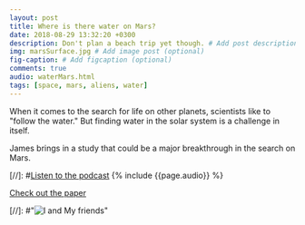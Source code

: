 ```yaml
---
layout: post
title: Where is there water on Mars?
date: 2018-08-29 13:32:20 +0300
description: Don't plan a beach trip yet though. # Add post description (optional)
img: marsSurface.jpg # Add image post (optional)
fig-caption: # Add figcaption (optional)
comments: true
audio: waterMars.html
tags: [space, mars, aliens, water]
---
```

When it comes to the search for life on other planets, scientists like to "follow the water." But finding water in the solar system is a challenge in itself. 

James brings in a study that could be a major breakthrough in the search on Mars.

[//]: #[Listen to the podcast](https://pinecast.com/listen/47b5cd2a-6b8e-4344-82ba-247ff846e849.mp3?source=rss&ext=asset.mp3)
{% include {{page.audio}} %}

[Check out the paper](http://science.sciencemag.org/content/361/6401/490)

[//]: #"![I and My friends]({{site.baseurl}}/assets/img/marsRadar.jpg)"
